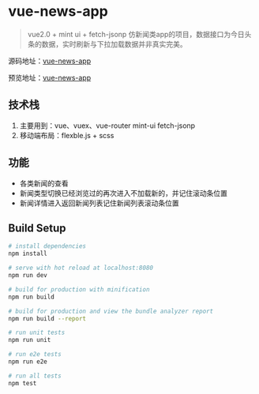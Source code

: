 # vue-news-app

> vue2.0 + mint ui + fetch-jsonp 仿新闻类app的项目，数据接口为今日头条的数据，实时刷新与下拉加载数据并非真实完美。

源码地址：[vue-news-app](https://github.com/zhuzeliang/newsApp)

预览地址：[vue-news-app](https://zhuzeliang.github.io)

## 技术栈

1. 主要用到：vue、vuex、vue-router mint-ui fetch-jsonp
2. 移动端布局：flexble.js + scss

## 功能

- 各类新闻的查看
- 新闻类型切换已经浏览过的再次进入不加载新的，并记住滚动条位置
- 新闻详情进入返回新闻列表记住新闻列表滚动条位置


## Build Setup

``` bash
# install dependencies
npm install

# serve with hot reload at localhost:8080
npm run dev

# build for production with minification
npm run build

# build for production and view the bundle analyzer report
npm run build --report

# run unit tests
npm run unit

# run e2e tests
npm run e2e

# run all tests
npm test
```

